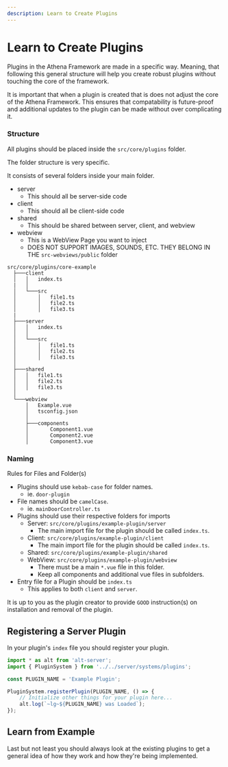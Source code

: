 ```yaml
---
description: Learn to Create Plugins
---
```


# Learn to Create Plugins

Plugins in the Athena Framework are made in a specific way. Meaning, that following this general structure will help you create robust plugins without touching the core of the framework.

It is important that when a plugin is created that is does not adjust the core of the Athena Framework. This ensures that compatability is future-proof and additional updates to the plugin can be made without over complicating it.

### Structure

All plugins should be placed inside the `src/core/plugins` folder.

The folder structure is very specific.

It consists of several folders inside your main folder.

* server
  * This should all be server-side code
* client
  * This should all be client-side code
* shared
  * This should be shared between server, client, and webview
* webview
  * This is a WebView Page you want to inject
  * DOES NOT SUPPORT IMAGES, SOUNDS, ETC. THEY BELONG IN THE `src-webviews/public` folder

```
src/core/plugins/core-example
  ├───client
  │   │   index.ts
  |   │
  │   └───src  
  │       │   file1.ts
  │       │   file2.ts
  │       │   file3.ts
  |
  ├───server
  │   │   index.ts
  │   │
  │   └───src
  │       │   file1.ts
  │       │   file2.ts
  │       │   file3.ts
  │
  ├───shared
  │   │   file1.ts
  │   │   file2.ts
  │   │   file3.ts
  │
  └───webview
      │   Example.vue
      │   tsconfig.json
      │
      ├───components
      │       Component1.vue
      │       Component2.vue
      │       Component3.vue
```

### Naming

Rules for Files and Folder(s)
- Plugins should use `kebab-case` for folder names.
  - ie. `door-plugin`
- File names should be `camelCase`.
  - ie. `mainDoorController.ts`
- Plugins should use their respective folders for imports
  - Server: `src/core/plugins/example-plugin/server`
    - The main import file for the plugin should be called `index.ts`.
  - Client: `src/core/plugins/example-plugin/client`
    - The main import file for the plugin should be called `index.ts`.
  - Shared: `src/core/plugins/example-plugin/shared`
  - WebView: `src/core/plugins/example-plugin/webview`
    - There must be a main `*.vue` file in this folder.
    - Keep all components and additional vue files in subfolders.
- Entry file for a Plugin should be `index.ts`
  - This applies to both `client` and `server`.

It is up to you as the plugin creator to provide `GOOD` instruction(s) on installation and removal of the plugin.

## Registering a Server Plugin

In your plugin's `index` file you should register your plugin.

```typescript
import * as alt from 'alt-server';
import { PluginSystem } from '../../server/systems/plugins';

const PLUGIN_NAME = 'Example Plugin';

PluginSystem.registerPlugin(PLUGIN_NAME, () => {
    // Initialize other things for your plugin here...
    alt.log(`~lg~${PLUGIN_NAME} was Loaded`);
});
```

## Learn from Example

Last but not least you should always look at the existing plugins to get a general idea of how they work and how they're being implemented.